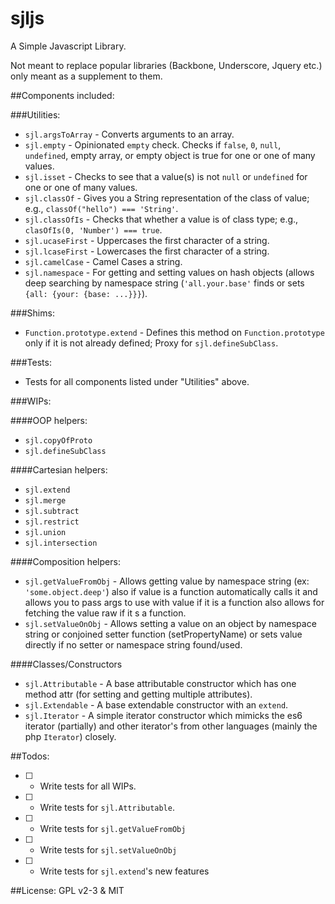 sjljs
=====

A Simple Javascript Library.

Not meant to replace popular libraries (Backbone, Underscore, Jquery etc.)
only meant as a supplement to them.

##Components included:

###Utilities:
- `sjl.argsToArray` - Converts arguments to an array.
- `sjl.empty` - Opinionated `empty` check.  Checks if `false`, `0`, `null`, `undefined`, empty array, 
or empty object is true for one or one of many values.
- `sjl.isset` - Checks to see that a value(s) is not `null` or `undefined` for one or one of many values.
- `sjl.classOf` - Gives you a String representation of the class of value;  e.g., `classOf("hello") === 'String'`.
- `sjl.classOfIs` - Checks that whether a value is of class type;  e.g., `clasOfIs(0, 'Number') === true`.
- `sjl.ucaseFirst` - Uppercases the first character of a string.
- `sjl.lcaseFirst` - Lowercases the first character of a string.
- `sjl.camelCase` - Camel Cases a string.
- `sjl.namespace` - For getting and setting values on hash objects (allows deep searching by namespace 
string (`'all.your.base'` finds or sets `{all: {your: {base: ...}}}`).


###Shims:
- `Function.prototype.extend` - Defines this method on `Function.prototype` only if it is not already
defined; Proxy for `sjl.defineSubClass`.

###Tests:
- Tests for all components listed under "Utilities" above.

###WIPs:

####OOP helpers:
- `sjl.copyOfProto`
- `sjl.defineSubClass`

####Cartesian helpers:
- `sjl.extend`
- `sjl.merge`
- `sjl.subtract`
- `sjl.restrict`
- `sjl.union`
- `sjl.intersection`

####Composition helpers:
- `sjl.getValueFromObj` - Allows getting value by namespace string (ex: `'some.object.deep'`) 
also if value is a function automatically calls it and allows you to pass args to use with value if it is 
a function also allows for fetching the value raw if it s a function.
- `sjl.setValueOnObj` - Allows setting a value on an object by namespace string or conjoined setter 
function (setPropertyName) or sets value directly if no setter or namespace string found/used.

####Classes/Constructors
- `sjl.Attributable` - A base attributable constructor which has one method attr (for setting and getting 
multiple attributes).
- `sjl.Extendable` - A base extendable constructor with an `extend`.
- `sjl.Iterator` - A simple iterator constructor which mimicks the es6 iterator (partially) and other 
iterator's from other languages (mainly the php `Iterator`) closely.

##Todos:
- [ ] - Write tests for all WIPs.
- [ ] - Write tests for `sjl.Attributable`.
- [ ] - Write tests for `sjl.getValueFromObj`
- [ ] - Write tests for `sjl.setValueOnObj`
- [ ] - Write tests for `sjl.extend`'s new features

##License:
GPL v2-3 & MIT
